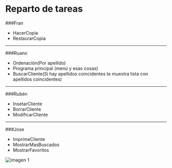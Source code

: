 Reparto de tareas
=================


###Fran
+ HacerCopia
+ RestaurarCopia

-------------------
###Ruano
+ Ordenación(Por apellido)
+ Programa principal (menú y esas cosas)
+ BuscarCliente(Si hay apellidos coincidentes te muestra lista con apellidos coincidentes)

-------------------


###Rubén
+ InsetarCliente
+ BorrarCliente
+ ModificarCliente

-------------------

###Jose
+ ImprimeCliente
+ MostrarMasBuscados
+ MostrarFavoritos

![imagen 1][1]


[1]: http://mlkshk.com/r/N0PZ.gif
